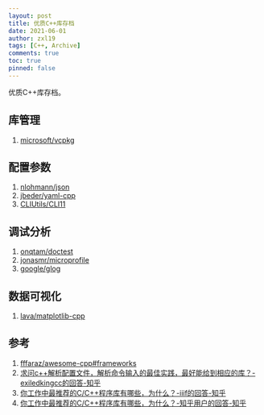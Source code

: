 ```yaml
---
layout: post
title: 优质C++库存档
date: 2021-06-01
author: zxl19
tags: [C++, Archive]
comments: true
toc: true
pinned: false
---
```


优质C++库存档。

<!-- more -->

## 库管理

1. [microsoft/vcpkg](https://github.com/microsoft/vcpkg)

## 配置参数

1. [nlohmann/json](https://github.com/nlohmann/json)
2. [jbeder/yaml-cpp](https://github.com/jbeder/yaml-cpp)
3. [CLIUtils/CLI11](https://github.com/CLIUtils/CLI11)

## 调试分析

1. [onqtam/doctest](https://github.com/onqtam/doctest)
2. [jonasmr/microprofile](https://github.com/jonasmr/microprofile)
3. [google/glog](https://github.com/google/glog)

## 数据可视化

1. [lava/matplotlib-cpp](https://github.com/lava/matplotlib-cpp)

## 参考

1. [fffaraz/awesome-cpp#frameworks](https://github.com/fffaraz/awesome-cpp#frameworks)
2. [求问c++解析配置文件，解析命令输入的最佳实践，最好能给到相应的库？-exiledkingcc的回答-知乎](https://www.zhihu.com/question/433864615/answer/1636056172)
3. [你工作中最推荐的C/C++程序库有哪些，为什么？-iiif的回答-知乎](https://www.zhihu.com/question/51134387/answer/571858930)
4. [你工作中最推荐的C/C++程序库有哪些，为什么？-知乎用户的回答-知乎](https://www.zhihu.com/question/51134387/answer/386066052)